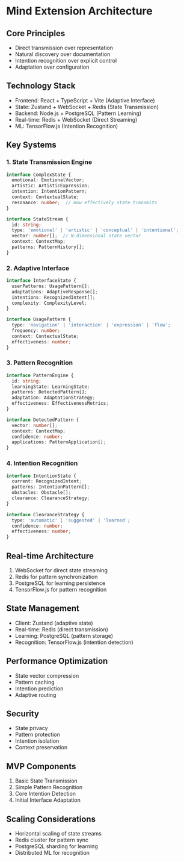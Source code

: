 # Mind Extension Architecture

## Core Principles
- Direct transmission over representation
- Natural discovery over documentation
- Intention recognition over explicit control
- Adaptation over configuration

## Technology Stack
- Frontend: React + TypeScript + Vite (Adaptive Interface)
- State: Zustand + WebSocket + Redis (State Transmission)
- Backend: Node.js + PostgreSQL (Pattern Learning)
- Real-time: Redis + WebSocket (Direct Streaming)
- ML: TensorFlow.js (Intention Recognition)

## Key Systems

### 1. State Transmission Engine
```typescript
interface ComplexState {
  emotional: EmotionalVector;
  artistic: ArtisticExpression;
  intention: IntentionPattern;
  context: ContextualState;
  resonance: number;  // How effectively state transmits
}

interface StateStream {
  id: string;
  type: 'emotional' | 'artistic' | 'conceptual' | 'intentional';
  vector: number[];  // N-dimensional state vector
  context: ContextMap;
  patterns: PatternHistory[];
}
```

### 2. Adaptive Interface
```typescript
interface InterfaceState {
  userPatterns: UsagePattern[];
  adaptations: AdaptiveResponse[];
  intentions: RecognizedIntent[];
  complexity: ComplexityLevel;
}

interface UsagePattern {
  type: 'navigation' | 'interaction' | 'expression' | 'flow';
  frequency: number;
  context: ContextualState;
  effectiveness: number;
}
```

### 3. Pattern Recognition
```typescript
interface PatternEngine {
  id: string;
  learningState: LearningState;
  patterns: DetectedPattern[];
  adaptation: AdaptationStrategy;
  effectiveness: EffectivenessMetrics;
}

interface DetectedPattern {
  vector: number[];
  context: ContextMap;
  confidence: number;
  applications: PatternApplication[];
}
```

### 4. Intention Recognition
```typescript
interface IntentionState {
  current: RecognizedIntent;
  patterns: IntentionPattern[];
  obstacles: Obstacle[];
  clearance: ClearanceStrategy;
}

interface ClearanceStrategy {
  type: 'automatic' | 'suggested' | 'learned';
  confidence: number;
  effectiveness: number;
}
```

## Real-time Architecture
1. WebSocket for direct state streaming
2. Redis for pattern synchronization
3. PostgreSQL for learning persistence
4. TensorFlow.js for pattern recognition

## State Management
- Client: Zustand (adaptive state)
- Real-time: Redis (direct transmission)
- Learning: PostgreSQL (pattern storage)
- Recognition: TensorFlow.js (intention detection)

## Performance Optimization
- State vector compression
- Pattern caching
- Intention prediction
- Adaptive routing

## Security
- State privacy
- Pattern protection
- Intention isolation
- Context preservation

## MVP Components
1. Basic State Transmission
2. Simple Pattern Recognition
3. Core Intention Detection
4. Initial Interface Adaptation

## Scaling Considerations
- Horizontal scaling of state streams
- Redis cluster for pattern sync
- PostgreSQL sharding for learning
- Distributed ML for recognition 
